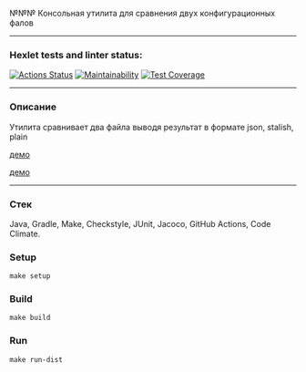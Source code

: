 №№№ Консольная утилита для сравнения двух конфигурационных фалов
_______________________________________________________________

### Hexlet tests and linter status:
[![Actions Status](https://github.com/JavaQuaker/java-project-71/workflows/hexlet-check/badge.svg)](https://github.com/JavaQuaker/java-project-71/actions)
[![Maintainability](https://api.codeclimate.com/v1/badges/3732404285363862e527/maintainability)](https://codeclimate.com/github/JavaQuaker/java-project-71/maintainability)
[![Test Coverage](https://api.codeclimate.com/v1/badges/3732404285363862e527/test_coverage)](https://codeclimate.com/github/JavaQuaker/java-project-71/test_coverage)
___________________________________________________________________________________________________________________________________________________________________

<h3>Описание</h3>
<p>Утилита сравнивает два файла выводя результат в формате json, stalish, plain</p>

[демо](https://asciinema.org/a/ilIcqG6TOiVQSkdHA3CrD8HXz)

[демо](https://asciinema.org/a/KISkJWRlHBozfbrFEVIccSJ1q)
____________________________________________________________

<h3>Стек</h3>
<p>Java, Gradle, Make, Checkstyle, JUnit, Jacoco, GitHub Actions, Code Climate.</p>

<h3>Setup</h3>

```
make setup
```
<h3>Build</h3>

```
make build
```
<h3>Run</h3>

```
make run-dist
```
